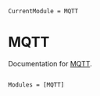 ```@meta
CurrentModule = MQTT
```

# MQTT

Documentation for [MQTT](https://github.com/NickMcSweeney/MQTT.jl).

```@index
```

```@autodocs
Modules = [MQTT]
```
